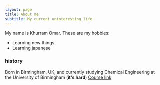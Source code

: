 ```yaml
---
layout: page
title: About me
subtitle: My current uninteresting life
---
```


My name is Khurram Omar. These are my hobbies:

- Learning new things
- Learning japanese 


### history

Born in Birmingham, UK, and currently studying Chemical Engineering at the University of Birmingham (**it's hard**) [Course link](https://www.birmingham.ac.uk/schools/chemical-engineering/index.aspx) 
